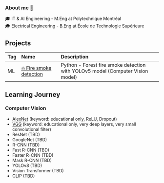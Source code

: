 ### About me 👋

🎓 IT & AI Engineering - M.Eng at Polytechnique Montréal<br />
🎓 Electrical Engineering - B.Eng at École de Technologie Supérieure <br />


## Projects

| Tag | Name | Description
|:---|:---|:---
|ML|[🔥 Fire smoke detection](https://github.com/MorganPeju/inf8225_project) | Python - Forest fire smoke detection with YOLOv5 model (Computer Vision model)

## Learning Journey

### Computer Vision
- [AlexNet](https://github.com/khchu93/ComputerVision/blob/main/notes/AlexNet.md) (keyword: educational only, ReLU, Dropout)
- [VGG](https://github.com/khchu93/ComputerVision/blob/main/notes/VGG.md) (keyword: educational only, very deep layers, very small convolutional filter)
- ResNet (TBD)
- GoogleNet (TBD)
- R-CNN (TBD)
- Fast R-CNN (TBD)
- Faster R-CNN (TBD)
- Mask R-CNN (TBD)
- YOLOv8 (TBD)
- Vision Transformer (TBD)
- CLIP (TBD)
